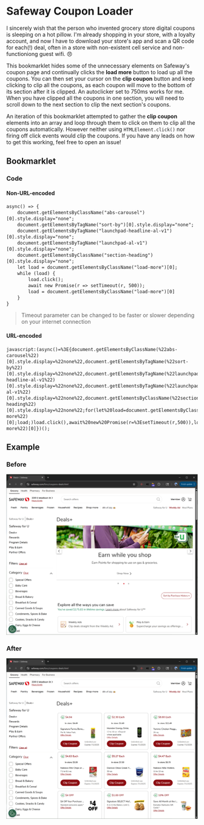 # Safeway Coupon Loader

I sincerely wish that the person who invented grocery store digital coupons is sleeping on a hot pillow. I'm already shopping in your store, with a loyalty account, and now I have to download your store's app and scan a QR code for each(!) deal, often in a store with non-existent cell service and non-functioniong guest wifi. 😠

This bookmarklet hides some of the unnecessary elements on Safeway's coupon page and continually clicks the **load more** button to load up all the coupons. You can then set your cursor on the **clip coupon** button and keep clicking to clip all the coupons, as each coupon will move to the bottom of its section after it is clipped. An autoclicker set to 750ms works for me. When you have clipped all the coupons in one section, you will need to scroll down to the next section to clip the next section's coupons.

An iteration of this bookmarklet attempted to gather the **clip coupon** elements into an array and loop through them to click on them to clip all the coupons automatically. However neither using `HTMLElement.click()` nor firing off click events would clip the coupons. If you have any leads on how to get this working, feel free to open an issue!

## Bookmarklet
### Code
#### Non-URL-encoded
```
async() => {
    document.getElementsByClassName("abs-carousel")[0].style.display="none";
    document.getElementsByTagName("sort-by")[0].style.display="none";
    document.getElementsByTagName("launchpad-headline-al-v1")[0].style.display="none";
    document.getElementsByTagName("launchpad-al-v1")[0].style.display="none";
    document.getElementsByClassName("section-heading")[0].style.display="none";
    let load = document.getElementsByClassName("load-more")[0];
    while (load) {
        load.click();
        await new Promise(r => setTimeout(r, 500));
        load = document.getElementsByClassName("load-more")[0]
    }
}
```
> Timeout parameter can be changed to be faster or slower depending on your internet connection
#### URL-encoded
```
javascript:(async()=%3E{document.getElementsByClassName(%22abs-carousel%22)[0].style.display=%22none%22,document.getElementsByTagName(%22sort-by%22)[0].style.display=%22none%22,document.getElementsByTagName(%22launchpad-headline-al-v1%22)[0].style.display=%22none%22,document.getElementsByTagName(%22launchpad-al-v1%22)[0].style.display=%22none%22,document.getElementsByClassName(%22section-heading%22)[0].style.display=%22none%22;for(let%20load=document.getElementsByClassName(%22load-more%22)[0];load;)load.click(),await%20new%20Promise(r=%3EsetTimeout(r,500)),load=document.getElementsByClassName(%22load-more%22)[0]})();
```

## Example

### Before
![Safeway coupon page](./assets/safeway-before.png)

### After
![Safeway coupon page decluttered with coupons loaded](./assets/safeway-after.png)